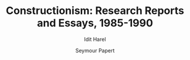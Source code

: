 ---
layout: leaf-node
title: "Constructionism: Research Reports and Essays, 1985-1990"
title-url: "https://books.google.com/books?id=2jMNAQAAMAAJ&dq=constructionism&source=gbs_similarbooks"
author: ["Idit Harel", "Seymour Papert"]
groups: pedagogical-styles
categories: constructionism
topics: conferences-journals-and-books
summary: >
    The link goes to the Google Books page; there is no eBook available.
cite: >
    Papert, S., & Harel, I. (1991). Constructionism: research reports and essays 1985-1990 by the Epistemology and Learning Research Group, the Media Lab, Massachusetts Institute of Technology, Ablex Pub. Corp, Norwood, NJ.
pub-date: 1991-01-01
added-date: 2017-04-20
resource-type: external-page
---
